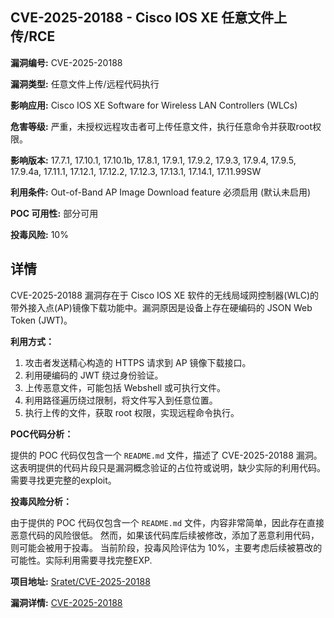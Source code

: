 ## CVE-2025-20188 - Cisco IOS XE 任意文件上传/RCE

**漏洞编号:** CVE-2025-20188

**漏洞类型:** 任意文件上传/远程代码执行

**影响应用:** Cisco IOS XE Software for Wireless LAN Controllers (WLCs)

**危害等级:** 严重，未授权远程攻击者可上传任意文件，执行任意命令并获取root权限。

**影响版本:** 17.7.1, 17.10.1, 17.10.1b, 17.8.1, 17.9.1, 17.9.2, 17.9.3, 17.9.4, 17.9.5, 17.9.4a, 17.11.1, 17.12.1, 17.12.2, 17.12.3, 17.13.1, 17.14.1, 17.11.99SW

**利用条件:** Out-of-Band AP Image Download feature 必须启用 (默认未启用)

**POC 可用性:** 部分可用

**投毒风险:** 10%

## 详情

CVE-2025-20188 漏洞存在于 Cisco IOS XE 软件的无线局域网控制器(WLC)的带外接入点(AP)镜像下载功能中。漏洞原因是设备上存在硬编码的 JSON Web Token (JWT)。

**利用方式：**

1.  攻击者发送精心构造的 HTTPS 请求到 AP 镜像下载接口。
2.  利用硬编码的 JWT 绕过身份验证。
3.  上传恶意文件，可能包括 Webshell 或可执行文件。
4.  利用路径遍历绕过限制，将文件写入到任意位置。
5.  执行上传的文件，获取 root 权限，实现远程命令执行。

**POC代码分析：**

提供的 POC 代码仅包含一个 `README.md` 文件，描述了 CVE-2025-20188 漏洞。 这表明提供的代码片段只是漏洞概念验证的占位符或说明，缺少实际的利用代码。需要寻找更完整的exploit。

**投毒风险分析：**

由于提供的 POC 代码仅包含一个 `README.md` 文件，内容非常简单，因此存在直接恶意代码的风险很低。 然而，如果该代码库后续被修改，添加了恶意利用代码，则可能会被用于投毒。 当前阶段，投毒风险评估为 10%，主要考虑后续被篡改的可能性。实际利用需要寻找完整EXP.

**项目地址:** [Sratet/CVE-2025-20188](https://github.com/Sratet/CVE-2025-20188)

**漏洞详情:** [CVE-2025-20188](https://nvd.nist.gov/vuln/detail/CVE-2025-20188)
